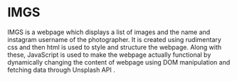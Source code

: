 # IMGS

 IMGS is a webpage which displays a list of images and the name and instagram username of the photographer.
 It is created using rudimentary css and then html is used to style and structure the webpage. Along with these, JavaScript is used to make the webpage actually functional by dynamically changing the content of webpage using DOM manipulation and fetching data through Unsplash API .
